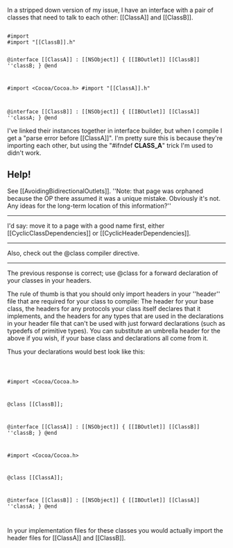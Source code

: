 In a stripped down version of my issue, I have an interface with a pair of classes that need to talk to each other: [[ClassA]] and [[ClassB]].

<code>
#import <Cocoa/Cocoa.h>
#import "[[ClassB]].h"

@interface [[ClassA]] : [[NSObject]]
{
    [[IBOutlet]] [[ClassB]] ''classB;
}
@end


#import <Cocoa/Cocoa.h>
#import "[[ClassA]].h"

@interface [[ClassB]] : [[NSObject]]
{
    [[IBOutlet]] [[ClassA]] ''classA;
}
@end
</code>

I've linked their instances together in interface builder, but when I compile I get a "parse error before [[ClassA]]". I'm pretty sure this is because they're importing each other, but using the "#ifndef __CLASS_A__" trick I'm used to didn't work.

Help!
----
See [[AvoidingBidirectionalOutlets]]. ''Note: that page was orphaned because the OP there assumed it was a unique mistake. Obviously it's not. Any ideas for the long-term location of this information?''

----
I'd say: move it to a page with a good name first, either [[CyclicClassDependencies]] or [[CyclicHeaderDependencies]].

----
Also, check out the @class compiler directive.

----

The previous response is correct; use @class for a forward declaration of your classes in your headers.

The rule of thumb is that you should only import headers in your ''header'' file that are required for your class to compile: The header for your base class, the headers for any protocols your class itself declares that it implements, and the headers for any types that are used in the declarations in your header file that can't be used with just forward declarations (such as typedefs of primitive types).  You can substitute an umbrella header for the above if you wish, if your base class and declarations all come from it.

Thus your declarations would best look like this:

<code>

#import <Cocoa/Cocoa.h>

@class [[ClassB]];

@interface [[ClassA]] : [[NSObject]]
{
    [[IBOutlet]] [[ClassB]] ''classB;
}
@end


#import <Cocoa/Cocoa.h>

@class [[ClassA]];

@interface [[ClassB]] : [[NSObject]]
{
    [[IBOutlet]] [[ClassA]] ''classA;
}
@end

</code>

In your implementation files for these classes you would actually import the header files for [[ClassA]] and [[ClassB]].